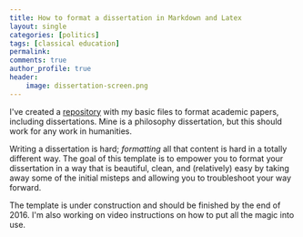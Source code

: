 ```yaml
---
title: How to format a dissertation in Markdown and Latex
layout: single
categories: [politics]
tags: [classical education]
permalink: 
comments: true
author_profile: true
header:
    image: dissertation-screen.png
---
```


I've created a [repository](https://github.com/keithbuhler/Template-for-philosophy-dissertations) with my basic files to format academic papers, including dissertations. Mine is a philosophy dissertation, but this should work for any work in humanities.

Writing a dissertation is hard; *formatting* all that content is hard in a totally different way. The goal of this template is to empower you to format your dissertation in a way that is beautiful, clean, and (relatively) easy by taking away some of the initial misteps and allowing you to troubleshoot your way forward. 

The template is under construction and should be finished by the end of 2016. I'm also working on video instructions on how to put all the magic into use.